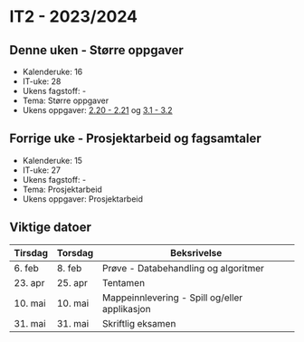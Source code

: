 # IT2 - 2023/2024

## Denne uken - Større oppgaver

- Kalenderuke: 16
- IT-uke: 28
- Ukens fagstoff: -
- Tema: Større oppgaver
- Ukens oppgaver: [2.20 - 2.21](/databehandling-og-algoritmer/storre-oppgaver) og [3.1 - 3.2](/spillutvikling/oppgaver)

## Forrige uke - Prosjektarbeid og fagsamtaler

- Kalenderuke: 15
- IT-uke: 27
- Ukens fagstoff: -
- Tema: Prosjektarbeid
- Ukens oppgaver: Prosjektarbeid

## Viktige datoer

| Tirsdag | Torsdag | Beksrivelse                                   |
| ------- | ------- | --------------------------------------------- |
| 6. feb  | 8. feb  | Prøve - Databehandling og algoritmer          |
| 23. apr | 25. apr | Tentamen                                      |
| 10. mai | 10. mai | Mappeinnlevering - Spill og/eller applikasjon |
| 31. mai | 31. mai | Skriftlig eksamen                             |
